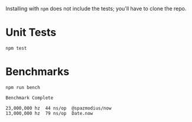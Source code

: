 Installing with `npm` does not include the tests; you'll have to clone the repo.

# Unit Tests

`npm test`

# Benchmarks

`npm run bench`

```
Benchmark Complete

23,000,000 hz  44 ns/op  @spazmodius/now
13,000,000 hz  79 ns/op  Date.now
```